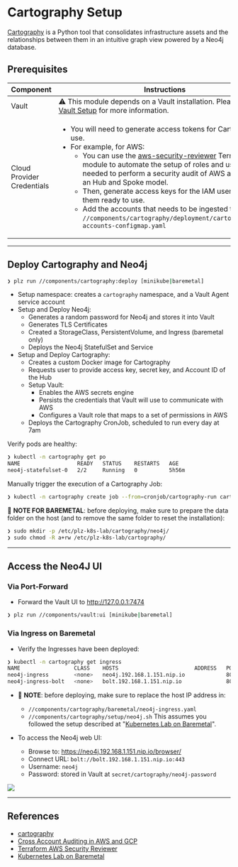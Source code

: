 # Cartography Setup

[Cartography](https://github.com/lyft/cartography) is a Python tool that consolidates infrastructure assets and the relationships between them in an intuitive graph view powered by a Neo4j database.

## Prerequisites

| Component                  | Instructions                                                                                                                                                                                                                                                                                                                                                                                                                                                                                                                                                                                                           |
| -------------------------- | ---------------------------------------------------------------------------------------------------------------------------------------------------------------------------------------------------------------------------------------------------------------------------------------------------------------------------------------------------------------------------------------------------------------------------------------------------------------------------------------------------------------------------------------------------------------------------------------------------------------------- |
| Vault                      | ⚠️ This module depends on a Vault installation. Please refer to [Vault Setup](../vault/) for more information.                                                                                                                                                                                                                                                                                                                                                                                                                                                                                                 |
| Cloud Provider Credentials | <ul><li>You will need to generate access tokens for Cartography to use.</li><li>For example, for AWS:<ul><li>You can use the [aws-security-reviewer](https://github.com/marco-lancini/utils/tree/main/terraform/aws-security-reviewer) Terraform module to automate the setup of roles and users needed to perform a security audit of AWS accounts in an Hub and Spoke model.</li><li>Then, generate access keys for the IAM user and keep them ready to use.</li><li>Add the accounts that needs to be ingested to `//components/cartography/deployment/cartography/aws-accounts-configmap.yaml`</li></ul></li></ul> |


---


## Deploy Cartography and Neo4j
```bash
❯ plz run //components/cartography:deploy [minikube|baremetal]
```
* Setup namespace: creates a `cartography` namespace, and a Vault Agent service account
* Setup and Deploy Neo4j:
  * Generates a random password for Neo4j and stores it into Vault
  * Generates TLS Certificates
  * Created a StorageClass, PersistentVolume, and Ingress (baremetal only)
  * Deploys the Neo4j StatefulSet and Service
* Setup and Deploy Cartography:
  * Creates a custom Docker image for Cartography
  * Requests user to provide access key, secret key, and Account ID of the Hub
  * Setup Vault:
    * Enables the AWS secrets engine
    * Persists the credentials that Vault will use to communicate with AWS
    * Configures a Vault role that maps to a set of permissions in AWS
  * Deploys the Cartography CronJob, scheduled to run every day at 7am

Verify pods are healthy:
```bash
❯ kubectl -n cartography get po
NAME                  READY   STATUS    RESTARTS   AGE
neo4j-statefulset-0   2/2     Running   0          5h56m
```

Manually trigger the execution of a Cartography Job:
```bash
❯ kubectl -n cartography create job --from=cronjob/cartography-run cartography-run
```

📝 **NOTE FOR BAREMETAL**: before deploying, make sure to prepare
the data folder on the host (and to remove the same folder to reset the installation):
```bash
❯ sudo mkdir -p /etc/plz-k8s-lab/cartography/neo4j/
❯ sudo chmod -R a+rw /etc/plz-k8s-lab/cartography/
```


---


## Access the Neo4J  UI

### Via Port-Forward
* Forward the Vault UI to http://127.0.0.1:7474
```bash
❯ plz run //components/vault:ui [minikube|baremetal]
```

### Via Ingress on Baremetal
* Verify the Ingresses have been deployed:
```bash
❯ kubectl -n cartography get ingress
NAME                 CLASS    HOSTS                        ADDRESS   PORTS     AGE
neo4j-ingress        <none>   neo4j.192.168.1.151.nip.io             80, 443   6h7m
neo4j-ingress-bolt   <none>   bolt.192.168.1.151.nip.io              80, 443   6h7m
```

* 📝 **NOTE**: before deploying, make sure to replace the host IP address in:
  *  `//components/cartography/baremetal/neo4j-ingress.yaml`
  *  `//components/cartography/setup/neo4j.sh`
This assumes you followed the setup described at "[Kubernetes Lab on Baremetal](https://www.marcolancini.it/2021/blog-kubernetes-lab-baremetal/)".

* To access the Neo4j web UI:
  * Browse to: https://neo4j.192.168.1.151.nip.io/browser/
  * Connect URL: `bolt://bolt.192.168.1.151.nip.io:443`
  * Username: `neo4j`
  * Password: stored in Vault at `secret/cartography/neo4j-password`

![](../.github/components/neo4j_ui.png)


---


## References
* [cartography](https://github.com/lyft/cartography)
* [Cross Account Auditing in AWS and GCP](https://www.marcolancini.it/2019/blog-cross-account-auditing/)
* [Terraform AWS Security Reviewer](https://github.com/marco-lancini/utils/tree/main/terraform/aws-security-reviewer)
* [Kubernetes Lab on Baremetal](https://www.marcolancini.it/2021/blog-kubernetes-lab-baremetal/)
